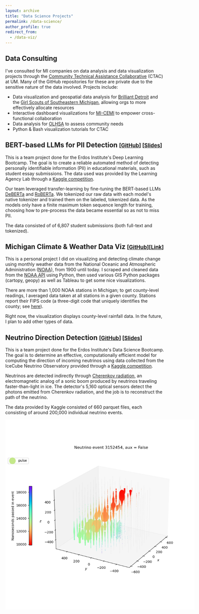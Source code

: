 ```yaml
---
layout: archive
title: "Data Science Projects"
permalink: /data-science/
author_profile: true
redirect_from: 
  - /data-viz/
---
```



## Data Consulting

I've consulted for MI companies on data analysis and data visualization projects through the [Community Technical Assistance Collaborative](https://ginsberg.umich.edu/ctac) (CTAC) at UM. Many of the GitHub repositories for these are private due to the sensitive nature of the data involved. Projects include:
* Data visualization and geospatial data analysis for [Brilliant Detroit](https://brilliantcities.org/detroit/) and the [Girl Scouts of Southeastern Michigan](https://www.gssem.org/), allowing orgs to more effectively allocate resources
* Interactive dashboard visualizations for [MI-CEMI](https://michigancollaborative.org/) to empower cross-functional collaboration 
* Data analysis for [OLHSA](https://www.olhsa.org/en-us/) to assess community needs
* Python & Bash visualization tutorials for CTAC


## BERT-based LLMs for PII Detection <span style="font-size:.8em;">\[[GitHub](https://github.com/kdv97/pii)\] \[[Slides](https://www.erdosinstitute.org/certificates/spring-2024/deep-learning-boot-camp/christopher-stith/)\]</span>

This is a team project done for the Erdos Institute's Deep Learning Bootcamp. The goal is to create a reliable automated method of detecting personally identifiable information (PII) in educational materials, such as student essay submissions. The data used was provided by the Learning Agency Lab through a [Kaggle competition](https://www.kaggle.com/competitions/pii-detection-removal-from-educational-data/overview).

Our team leveraged transfer-learning by fine-tuning the BERT-based LLMs [DeBERTa](https://huggingface.co/microsoft/deberta-v3-base) and [RoBERTa](https://huggingface.co/FacebookAI/roberta-base). We tokenized our raw data with each model's native tokenizer and trained them on the labeled, tokenized data. As the models only have a finite maximum token sequence length for training, choosing how to pre-process the data became essential so as not to miss PII.

The data consisted of of 6,807 student submissions (both full-text and tokenized). 




## Michigan Climate & Weather Data Viz <span style="font-size:.8em;">\[[GitHub](https://github.com/clstith/michigan-climate-data-public)\]\[[Link](https://clstith.github.io/michigan-climate)\]</span>

This is a personal project I did on visualizing and detecting climate change using monthly weather data from the National Oceanic and Atmospheric Administration ([NOAA](https://www.noaa.gov/)), from 1900 until today. I scraped and cleaned data from the [NOAA API](https://www.ncdc.noaa.gov/cdo-web/webservices/v2) using Python, then used various GIS Python packages (cartopy, geopy) as well as Tableau to get some nice visualizations. 

There are more than 1,000 NOAA stations in Michigan; to get county-level readings, I averaged data taken at all stations in a given county. Stations report their FIPS code (a three-digit code that uniquely identifies the county; see [here](https://www2.census.gov/programs-surveys/decennial/2010/partners/pdf/FIPS_StateCounty_Code.pdf)). 

Right now, the visualization displays county-level rainfall data. In the future, I plan to add other types of data.


## Neutrino Direction Detection <span style="font-size:.8em;">\[[GitHub](https://github.com/kdv97/ice-cube)\] \[[Slides](https://www.erdosinstitute.org/certificates/fall-2023/data-science-boot-camp/christopher-stith/)\]</span>

This is a team project done for the Erdos Institute's Data Science Bootcamp. The goal is to determine an effective, computationally efficient model for computing the direction of incoming neutrinos using data collected from the IceCube Neutrino Observatory provided through a [Kaggle competition](https://www.kaggle.com/competitions/icecube-neutrinos-in-deep-ice/).

Neutrinos are detected indirectly through [Cherenkov radiation](https://en.wikipedia.org/wiki/Cherenkov_radiation), an electromagnetic analog of a sonic boom produced by neutrinos traveling faster-than-light in ice. The detector's 5,160 optical sensors detect the photons emitted from Cherenkov radiation, and the job is to reconstruct the path of the neutrino. 

The data provided by Kaggle consisted of 660 parquet files, each consisting of around 200,000 individual neutrino events. 

<p align="center">
  <img src="/images/neutrino_event_1.png" style="max-height: 600px; max-width: 1000px;" />
</p>
